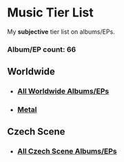 # Music Tier List

My **subjective** tier list on albums/EPs.

### Album/EP count: 66

## Worldwide

- ### [All Worldwide Albums/EPs](https://github.com/jaywor1/music_tierlist/blob/main/tier_lists/worldwide/worldwide.md)

- ### [Metal](https://github.com/jaywor1/music_tierlist/blob/main/tier_lists/metal.md)

## Czech Scene

- ### [All Czech Scene Albums/EPs](https://github.com/jaywor1/music_tierlist/blob/main/tier_lists/czech_tier_list.md)
